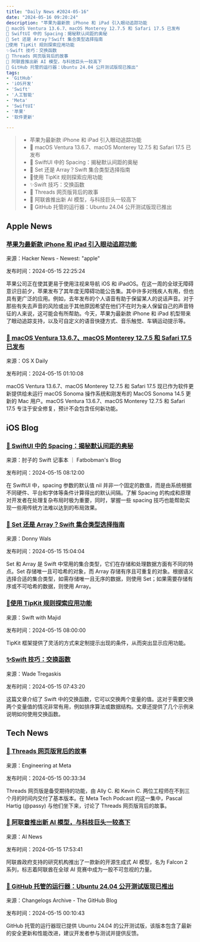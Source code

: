 ```yaml
---
title: "Daily News #2024-05-16"
date: "2024-05-16 09:20:24"
description: "苹果为最新款 iPhone 和 iPad 引入眼动追踪功能
🌟 macOS Ventura 13.6.7、macOS Monterey 12.7.5 和 Safari 17.5 已发布
🌟 SwiftUI 中的 Spacing：揭秘默认间距的奥秘
🤔 Set 还是 Array？Swift 集合类型选择指南
🌟使用 TipKit 规则探索应用功能
✨Swift 技巧：交换函数
💬 Threads 网页版背后的故事
🚀 阿联酋推出新 AI 模型，与科技巨头一较高下
🎉 GitHub 托管的运行器：Ubuntu 24.04 公开测试版现已推出"
tags: 
- 'GitHub'
- 'iOS开发'
- 'Swift'
- '人工智能'
- 'Meta'
- 'SwiftUI'
- '苹果'
- '软件更新'

---
```


> - 苹果为最新款 iPhone 和 iPad 引入眼动追踪功能
> - 🌟 macOS Ventura 13.6.7、macOS Monterey 12.7.5 和 Safari 17.5 已发布
> - 🌟 SwiftUI 中的 Spacing：揭秘默认间距的奥秘
> - 🤔 Set 还是 Array？Swift 集合类型选择指南
> - 🌟使用 TipKit 规则探索应用功能
> - ✨Swift 技巧：交换函数
> - 💬 Threads 网页版背后的故事
> - 🚀 阿联酋推出新 AI 模型，与科技巨头一较高下
> - 🎉 GitHub 托管的运行器：Ubuntu 24.04 公开测试版现已推出

## Apple News

### [苹果为最新款 iPhone 和 iPad 引入眼动追踪功能](https://www.engadget.com/apple-brings-eye-tracking-to-recent-iphones-and-ipads-140012990.html)

来源：Hacker News - Newest: "apple"

发布时间：2024-05-15 22:25:24

苹果公司正在使其更易于使用注视来导航 iOS 和 iPadOS。在这一周的全球无障碍意识日前夕，苹果发布了其年度无障碍功能公告集。其中许多对残疾人有用，但也具有更广泛的应用。例如，去年发布的个人语音有助于保留某人的说话声音。对于那些有失去声音的风险或出于其他原因希望在他们不在时为亲人保留自己的声音特征的人来说，这可能会有所帮助。今天，苹果为最新款 iPhone 和 iPad 机型带来了眼动追踪支持，以及可自定义的语音快捷方式、音乐触觉、车辆运动提示等。

### [🌟 macOS Ventura 13.6.7、macOS Monterey 12.7.5 和 Safari 17.5 已发布](https://osxdaily.com/2024/05/14/macos-ventura-13-6-7-macos-monterey-12-7-5-updates-available/)

来源：OS X Daily

发布时间：2024-05-15 01:10:08

macOS Ventura 13.6.7、macOS Monterey 12.7.5 和 Safari 17.5 现已作为软件更新提供给未运行 macOS Sonoma 操作系统和刚发布的 MacOS Sonoma 14.5 更新的 Mac 用户。macOS Ventura 13.6.7、macOS Monterey 12.7.5 和 Safari 17.5 专注于安全修复，预计不会包含任何新功能。

## iOS Blog

### [🌟 SwiftUI 中的 Spacing：揭秘默认间距的奥秘](https://fatbobman.com/zh/posts/spacing-of-swiftui/)

来源：肘子的 Swift 记事本 ｜ Fatbobman's Blog

发布时间：2024-05-15 08:12:00

在 SwiftUI 中，spacing 参数的默认值 nil 并非一个固定的数值，而是由系统根据不同硬件、平台和字体等条件计算得出的默认间隔。了解 Spacing 的构成和原理对开发者在处理复杂布局时极为重要，同时，掌握一些 spacing 技巧也能帮助实现一些用传统方法难以达到的布局效果。

### [🤔 Set 还是 Array？Swift 集合类型选择指南](https://www.donnywals.com/how-to-decide-between-a-set-and-array-in-swift/)

来源：Donny Wals

发布时间：2024-05-15 15:04:04

Set 和 Array 是 Swift 中常用的集合类型，它们在存储和处理数据方面有不同的特点。Set 存储唯一且可哈希的对象，而 Array 存储有序且可重复的对象。根据语义选择合适的集合类型，如需存储唯一且无序的数据，则使用 Set；如果需要存储有序或不可哈希的数据，则使用 Array。

### [🌟使用 TipKit 规则探索应用功能](https://swiftwithmajid.com/2024/05/15/discovering-app-features-with-tipkit-rules/)

来源：Swift with Majid

发布时间：2024-05-15 08:00:00

TipKit 框架提供了灵活的方式来定制提示出现的条件，从而突出显示应用功能。

### [✨Swift 技巧：交换函数](https://wadetregaskis.com/swift-tip-the-swap-function/)

来源：Wade Tregaskis

发布时间：2024-05-15 07:43:20

这篇文章介绍了 Swift 中的交换函数，它可以交换两个变量的值。这对于需要交换两个变量值的情况非常有用，例如排序算法或数据结构。文章还提供了几个示例来说明如何使用交换函数。

## Tech News

### [💬 Threads 网页版背后的故事](https://engineering.fb.com/2024/05/14/web/threads-for-web-behind-the-scenes/)

来源：Engineering at Meta

发布时间：2024-05-15 00:33:34

Threads 网页版是备受期待的功能，由 Ally C. 和 Kevin C. 两位工程师在不到三个月的时间内交付了基本版本。在 Meta Tech Podcast 的这一集中，Pascal Hartig (@passy) 与他们坐下来，讨论了 Threads 网页版背后的故事。

### [🚀 阿联酋推出新 AI 模型，与科技巨头一较高下](https://www.artificialintelligence-news.com/2024/05/15/uae-unveils-new-ai-model-to-rival-big-tech-giants/)

来源：AI News

发布时间：2024-05-15 17:53:41

阿联酋政府支持的研究机构推出了一款新的开源生成式 AI 模型，名为 Falcon 2 系列，标志着阿联酋在全球 AI 竞赛中成为一股不可忽视的力量。

### [🎉 GitHub 托管的运行器：Ubuntu 24.04 公开测试版现已推出](https://github.blog/changelog/2024-05-14-github-hosted-runners-public-beta-of-ubuntu-24-04-is-now-available)

来源：Changelogs Archive - The GitHub Blog

发布时间：2024-05-15 00:10:43

GitHub 托管的运行器现已提供 Ubuntu 24.04 的公开测试版，该版本包含了最新的安全更新和性能改进，建议开发者参与测试并提供反馈。
